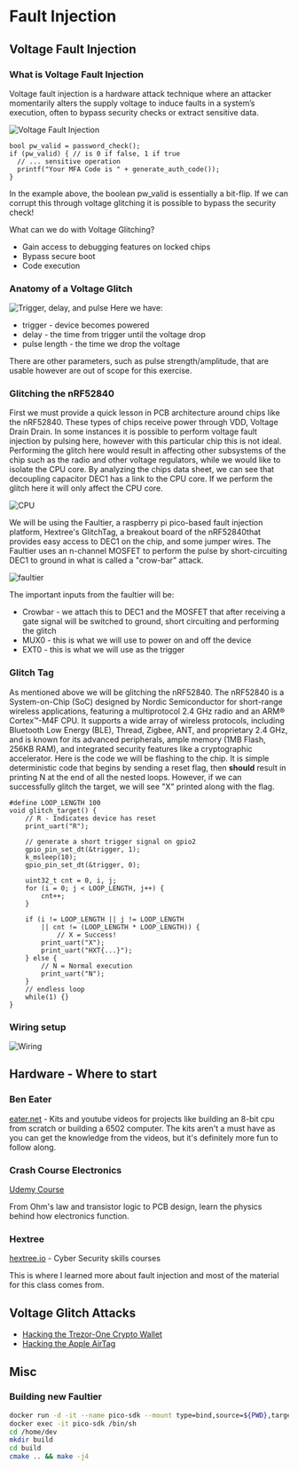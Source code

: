 # Fault Injection

## Voltage Fault Injection

### What is Voltage Fault Injection
Voltage fault injection is a hardware attack technique where an attacker momentarily alters the supply voltage to induce faults in a system’s execution, often to bypass security checks or extract sensitive data.

![Voltage Fault Injection](./images/glitch-graph.png)

```
bool pw_valid = password_check();
if (pw_valid) { // is 0 if false, 1 if true
  // ... sensitive operation
  printf("Your MFA Code is " + generate_auth_code());
}
```

In the example above, the boolean pw_valid is essentially a bit-flip. If we can corrupt this through voltage glitching it is possible to bypass the security check!


What can we do with Voltage Glitching?
- Gain access to debugging features on locked chips
- Bypass secure boot
- Code execution

### Anatomy of a Voltage Glitch
![Trigger, delay, and pulse](./images/trigger.png)
Here we have:
* trigger - device becomes powered
* delay - the time from trigger until the voltage drop
* pulse length - the time we drop the voltage

There are other parameters, such as pulse strength/amplitude, that are usable however are out of scope for this exercise.

### Glitching the nRF52840
First we must provide a quick lesson in PCB architecture around chips like the nRF52840. These types of chips receive power through VDD, Voltage Drain Drain. In some instances it is possible to perform voltage fault injection by
pulsing here, however with this particular chip this is not ideal. Performing the glitch here would result in affecting other subsystems of the chip such as the radio and other voltage regulators, while we would like to isolate
the CPU core. By analyzing the chips data sheet, we can see that decoupling capacitor DEC1 has a link to the CPU core. If we perform the glitch here it will only affect the CPU core. 

![CPU](./images/pins.png)

We will be using the Faultier, a raspberry pi pico-based fault injection platform, Hextree's GlitchTag, a breakout board of the nRF52840that provides easy access to DEC1 on the chip, and some jumper wires.
The Faultier uses an n-channel MOSFET to perform the pulse by short-circuiting DEC1 to ground in what is called a "crow-bar" attack.

![faultier](./images/faultier.png)

The important inputs from the faultier will be:
* Crowbar - we attach this to DEC1 and the MOSFET that after receiving a gate signal will be switched to ground, short circuiting and performing the glitch
* MUX0 - this is what we will use to power on and off the device
* EXT0 - this is what we will use as the trigger


### Glitch Tag
As mentioned above we will be glitching the nRF52840. The nRF52840 is a System-on-Chip (SoC) designed by Nordic Semiconductor for short-range wireless applications, featuring a multiprotocol 2.4 GHz radio and an ARM® Cortex™-M4F CPU. It supports a wide array of wireless protocols, including Bluetooth Low Energy (BLE), Thread, Zigbee, ANT, and proprietary 2.4 GHz, and is known for its advanced peripherals, ample memory (1MB Flash, 256KB RAM), and integrated security features like a cryptographic accelerator. Here is the code we will be flashing to the chip. It is simple deterministic code that begins by sending a reset flag, then **should** result in printing N at the end of all the nested loops. However, if we can successfully glitch the target, we will see "X" printed along with the flag.  

```
#define LOOP_LENGTH 100
void glitch_target() {
    // R - Indicates device has reset
    print_uart("R");
    
    // generate a short trigger signal on gpio2
    gpio_pin_set_dt(&trigger, 1);
    k_msleep(10);
    gpio_pin_set_dt(&trigger, 0);

    uint32_t cnt = 0, i, j;
    for (i = 0; j < LOOP_LENGTH, j++) {
        cnt++;
    }

    if (i != LOOP_LENGTH || j != LOOP_LENGTH
        || cnt != (LOOP_LENGTH * LOOP_LENGTH)) {
            // X = Success!
        print_uart("X");
        print_uart("HXT{...}");
    } else {
        // N = Normal execution
        print_uart("N");
    }
    // endless loop
    while(1) {}
}
```

### Wiring setup
![Wiring](./images/wiring.png)

## Hardware - Where to start
### Ben Eater
[eater.net](www.eater.net) - Kits and youtube videos for projects like building an 8-bit cpu from scratch or building a 6502 computer. The kits aren't a must have as you can get the knowledge from the videos, but it's definitely more fun to follow along.

### Crash Course Electronics
[Udemy Course](https://www.udemy.com/course/crash-course-electronics-and-pcb-design/?srsltid=AfmBOorrtNh4VHD76pC0CA97oJpo50Uuuy2pXfVqY6PDlIDBjmBK3zNq&couponCode=KEEPLEARNING)

From Ohm's law and transistor logic to PCB design, learn the physics behind how electronics function.

### Hextree
[hextree.io](www.hextree.io) - Cyber Security skills courses

This is where I learned more about fault injection and most of the material for this class comes from.

## Voltage Glitch Attacks
- [Hacking the Trezor-One Crypto Wallet](https://www.youtube.com/watch?v=dT9y-KQbqi4)
- [Hacking the Apple AirTag](https://www.youtube.com/watch?v=_E0PWQvW-14)

## Misc
### Building new Faultier
``` bash
docker run -d -it --name pico-sdk --mount type=bind,source=${PWD},target=/home/dev lukstep/raspberry-pi-pico-sdk:latest                                                                                14:09:58
docker exec -it pico-sdk /bin/sh
cd /home/dev
mkdir build
cd build
cmake .. && make -j4
```
